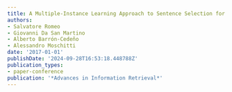 ```yaml
---
title: A Multiple-Instance Learning Approach to Sentence Selection for Question Ranking
authors:
- Salvatore Romeo
- Giovanni Da San Martino
- Alberto Barrón-Cedeño
- Alessandro Moschitti
date: '2017-01-01'
publishDate: '2024-09-28T16:53:18.448788Z'
publication_types:
- paper-conference
publication: '*Advances in Information Retrieval*'
---
```

